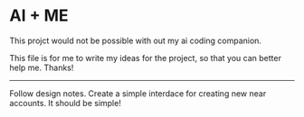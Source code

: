 # AI + ME

This projct would not be possible with out my ai coding companion.

This file is for me to write my ideas for the project, so that you can better help me. Thanks!

---

Follow design notes.
Create a simple interdace for creating new near accounts.
It should be simple!